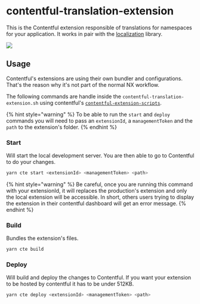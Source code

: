 # contentful-translation-extension

This is the Contentful extension responsible of translations for namespaces for your application. It works in pair with the [localization](../localization/README.md) library.

![](https://user-images.githubusercontent.com/937328/105497145-626c4c80-5cb6-11eb-8df8-1b8f19076768.png)

## Usage

Contentful's extensions are using their own bundler and configurations. That's the reason why it's not part of the normal NX workflow.

The following commands are handle inside the `contentful-translation-extension.sh` using contentful's [`contentful-extension-scripts`](https://github.com/jeremybarbet/create-contentful-extension).

{% hint style="warning" %}
To be able to run the `start` and `deploy` commands you will need to pass an `extensionId`, a `managementToken` and the `path` to the extension's folder.
{% endhint %}

### Start

Will start the local development server. You are then able to go to Contentful to do your changes.

```bash
yarn cte start <extensionId> <managementToken> <path>
```

{% hint style="warning" %}
Be careful, once you are running this command with your extensionId, it will replaces the production's extension and only the local extension will be accessible. In short, others users trying to display the extension in their contentful dashboard will get an error message.
{% endhint %}

### Build

Bundles the extension's files.

```bash
yarn cte build
```

### Deploy

Will build and deploy the changes to Contentful. If you want your extension to be hosted by contentful it has to be under 512KB.

```bash
yarn cte deploy <extensionId> <managementToken> <path>
```
